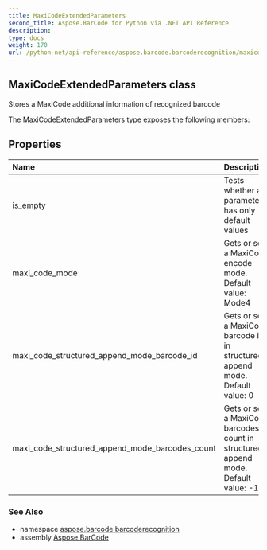 ```yaml
---
title: MaxiCodeExtendedParameters
second_title: Aspose.BarCode for Python via .NET API Reference
description: 
type: docs
weight: 170
url: /python-net/api-reference/aspose.barcode.barcoderecognition/maxicodeextendedparameters/
---
```


## MaxiCodeExtendedParameters class

Stores a MaxiCode additional information of recognized barcode

The MaxiCodeExtendedParameters type exposes the following members:
## Properties
| Name | Description |
| :- | :- |
|is_empty|Tests whether all parameters has only default values|
|maxi_code_mode|Gets or sets a MaxiCode encode mode.<br/>            Default value: Mode4|
|maxi_code_structured_append_mode_barcode_id|Gets or sets a MaxiCode barcode id in structured append mode.<br/>            Default value: 0|
|maxi_code_structured_append_mode_barcodes_count|Gets or sets a MaxiCode barcodes count in structured append mode.<br/>            Default value: -1|

### See Also

* namespace [aspose.barcode.barcoderecognition](/barcode/python-net/api-reference/aspose.barcode.barcoderecognition/)
* assembly [Aspose.BarCode](/barcode/python-net/api-reference/)

